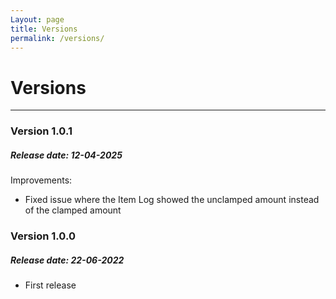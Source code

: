 ```yaml
---
Layout: page
title: Versions
permalink: /versions/
---
```


# Versions

***

### Version 1.0.1

##### Release date: 12-04-2025

Improvements:

* Fixed issue where the Item Log showed the unclamped amount instead of the clamped amount

### Version 1.0.0

##### Release date: 22-06-2022

* First release
